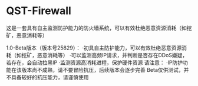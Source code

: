 # QST-Firewall
这是一套具有自主监测防护能力的防火墙系统，可以有效杜绝恶意资源消耗（如挖矿，恶意消耗等）

1.0-Beta版本（版本号25829）：
·初具自主防护能力，可以有效杜绝恶意资源消耗（如挖矿，恶意消耗等）
·可以监测高频IP请求，并判断是否存在DDoS嫌疑，若存在，会自动拉黑IP
·监测资源高消耗进程，保护硬件资源
请注意：
·IP防护功能在该版本尚不成熟，请不要冒险抗压，后续版本会逐步完善
Beta仅供测试，并不具备较好的抗压能力，请谨慎使用
